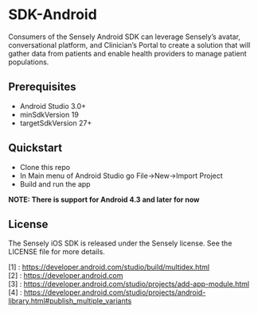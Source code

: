 # SDK-Android
Consumers of the Sensely Android SDK can leverage Sensely’s avatar, conversational platform, and Clinician’s Portal to create a solution that will gather data from patients and enable health providers to manage patient populations.

## Prerequisites
- Android Studio 3.0+
- minSdkVersion 19
- targetSdkVersion 27+ 

## Quickstart

- Clone this repo
- In Main menu of Android Studio go File->New->Import Project
- Build and run the app

__NOTE: There is support for Android 4.3 and later for now__

## License

The Sensely iOS SDK is released under the Sensely license. See the LICENSE file for more details.

[1] : https://developer.android.com/studio/build/multidex.html <br>
[2] : https://developer.android.com <br>
[3] : https://developer.android.com/studio/projects/add-app-module.html <br>
[4] : https://developer.android.com/studio/projects/android-library.html#publish_multiple_variants
